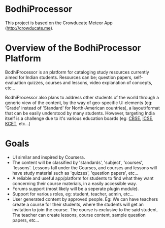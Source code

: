 # BodhiProcessor
This project is based on the Crowducate Meteor App (http://crowducate.me).

Overview of the BodhiProcessor Platform
===========
BodhiProcessor is an platform for cataloging study resources currently aimed for Indian students. Resources can be; question papers, self-evaluation quizzes, courses and lessons, video explanation of concepts, etc...

BodhiProcessor also plans to address other students of the world through a generic view of the content, by the way of geo-specific UI elements (eg: 'Grade' instead of 'Standard' for North-American countries), a layout/format that can be easily understood by many students. However, targeting India itself is a challenge due to it's various education boards (eg: [CBSE](http://cbse.nic.in/), [ICSE](http://www.cisce.org/), [KCET](http://kea.kar.nic.in/), etc...)

Goals
============
* UI similar and inspired by Coursera.
* The content will be classified by 'standards', 'subject', 'courses', 'lessons'. Lessons fall under the Courses, and courses and lessons will have study material such as 'quizzes', 'question papers', etc...
* A reliable and useful app/platform for students to find what they want concerning their course materials, in a easily accessible way.
* Forums support (most likely will be a seperate plugin module).
* Support for various roles, eg: student, teacher, admin, etc...
* User generated content by approved people. Eg: We can have teachers create a course for their students, where the students will get an invitation to join the course. The course is exclusive to the said student. The teacher can create lessons, course content, sample question papers, etc...
